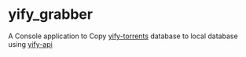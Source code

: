yify_grabber
============

A Console application to Copy [yify-torrents](http://yify-torrents.com) database to local database using [yify-api](http://yify-torrents.com/api)
